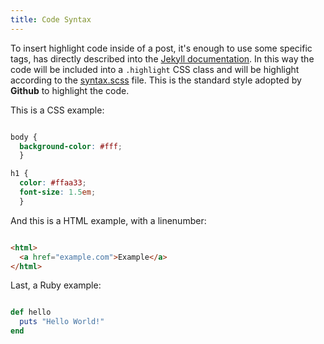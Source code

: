 ```yaml
---
title: Code Syntax
---
```

To insert highlight code inside of a post, it's enough to use some specific tags, has directly described into the [Jekyll documentation](http://jekyllrb.com/docs/templates/#code-snippet-highlighting). In this way the code will be included into a ``.highlight`` CSS class and will be highlight according to the [syntax.scss](https://github.com/mojombo/tpw/blob/master/css/syntax.css) file. This is the standard style adopted by **Github** to highlight the code. 

This is a CSS example:
```css

body {
  background-color: #fff;
  }

h1 {
  color: #ffaa33;
  font-size: 1.5em;
  }

```

And this is a HTML example, with a linenumber:
```html

<html>
  <a href="example.com">Example</a>
</html>

```

Last, a Ruby example:
```ruby

def hello
  puts "Hello World!"
end
```

